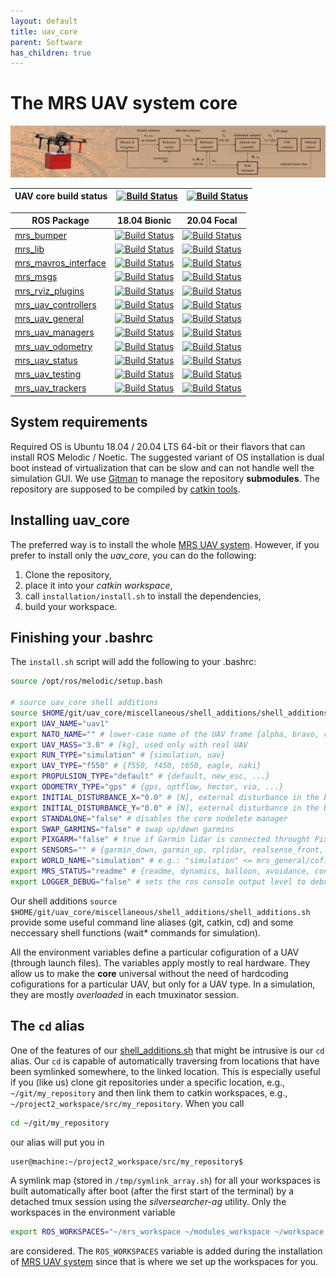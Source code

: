 ```yaml
---
layout: default
title: uav_core
parent: Software
has_children: true
---
```

# The MRS UAV system core

![](fig/thumbnail.jpg)

| UAV core build status | [![Build Status](http://badges.herokuapp.com/travis.com/ctu-mrs/uav_core?env=BADGE=bionic&label=Melodic)](https://travis-ci.com/ctu-mrs/uav_core) | [![Build Status](http://badges.herokuapp.com/travis.com/ctu-mrs/uav_core?env=BADGE=focal&label=Noetic)](https://travis-ci.com/ctu-mrs/uav_core) |
|-----------------------|---------------------------------------------------------------------------------------------------------------------------------------------------|-------------------------------------------------------------------------------------------------------------------------------------------------|

| ROS Package                                                             | 18.04 Bionic                                                                                                                                                              | 20.04 Focal                                                                                                                                                             |
|-------------------------------------------------------------------------|---------------------------------------------------------------------------------------------------------------------------------------------------------------------------|-------------------------------------------------------------------------------------------------------------------------------------------------------------------------|
| [mrs_bumper](https://github.com/ctu-mrs/mrs_bumper)                     | [![Build Status](http://badges.herokuapp.com/travis.com/ctu-mrs/mrs_bumper?env=BADGE=bionic&label=Melodic)](https://travis-ci.com/ctu-mrs/mrs_bumper)                     | [![Build Status](http://badges.herokuapp.com/travis.com/ctu-mrs/mrs_bumper?env=BADGE=focal&label=Noetic)](https://travis-ci.com/ctu-mrs/mrs_bumper)                     |
| [mrs_lib](https://github.com/ctu-mrs/mrs_lib)                           | [![Build Status](http://badges.herokuapp.com/travis.com/ctu-mrs/mrs_lib?env=BADGE=bionic&label=Melodic)](https://travis-ci.com/ctu-mrs/mrs_lib)                           | [![Build Status](http://badges.herokuapp.com/travis.com/ctu-mrs/mrs_lib?env=BADGE=focal&label=Noetic)](https://travis-ci.com/ctu-mrs/mrs_lib)                           |
| [mrs_mavros_interface](https://github.com/ctu-mrs/mrs_mavros_interface) | [![Build Status](http://badges.herokuapp.com/travis.com/ctu-mrs/mrs_mavros_interface?env=BADGE=bionic&label=Melodic)](https://travis-ci.com/ctu-mrs/mrs_mavros_interface) | [![Build Status](http://badges.herokuapp.com/travis.com/ctu-mrs/mrs_mavros_interface?env=BADGE=focal&label=Noetic)](https://travis-ci.com/ctu-mrs/mrs_mavros_interface) |
| [mrs_msgs](https://github.com/ctu-mrs/mrs_msgs)                         | [![Build Status](http://badges.herokuapp.com/travis.com/ctu-mrs/mrs_msgs?env=BADGE=bionic&label=Melodic)](https://travis-ci.com/ctu-mrs/mrs_msgs)                         | [![Build Status](http://badges.herokuapp.com/travis.com/ctu-mrs/mrs_msgs?env=BADGE=focal&label=Noetic)](https://travis-ci.com/ctu-mrs/mrs_msgs)                         |
| [mrs_rviz_plugins](https://github.com/ctu-mrs/mrs_rviz_plugins)         | [![Build Status](http://badges.herokuapp.com/travis.com/ctu-mrs/mrs_rviz_plugins?env=BADGE=bionic&label=Melodic)](https://travis-ci.com/ctu-mrs/mrs_rviz_plugins)         | [![Build Status](http://badges.herokuapp.com/travis.com/ctu-mrs/mrs_rviz_plugins?env=BADGE=focal&label=Noetic)](https://travis-ci.com/ctu-mrs/mrs_rviz_plugins)         |
| [mrs_uav_controllers](https://github.com/ctu-mrs/mrs_uav_controllers)   | [![Build Status](http://badges.herokuapp.com/travis.com/ctu-mrs/mrs_uav_controllers?env=BADGE=bionic&label=Melodic)](https://travis-ci.com/ctu-mrs/mrs_uav_controllers)   | [![Build Status](http://badges.herokuapp.com/travis.com/ctu-mrs/mrs_uav_controllers?env=BADGE=focal&label=Noetic)](https://travis-ci.com/ctu-mrs/mrs_uav_controllers)   |
| [mrs_uav_general](https://github.com/ctu-mrs/mrs_uav_general)           | [![Build Status](http://badges.herokuapp.com/travis.com/ctu-mrs/mrs_uav_general?env=BADGE=bionic&label=Melodic)](https://travis-ci.com/ctu-mrs/mrs_uav_general)           | [![Build Status](http://badges.herokuapp.com/travis.com/ctu-mrs/mrs_uav_general?env=BADGE=focal&label=Noetic)](https://travis-ci.com/ctu-mrs/mrs_uav_general)           |
| [mrs_uav_managers](https://github.com/ctu-mrs/mrs_uav_managers)         | [![Build Status](http://badges.herokuapp.com/travis.com/ctu-mrs/mrs_uav_managers?env=BADGE=bionic&label=Melodic)](https://travis-ci.com/ctu-mrs/mrs_uav_managers)         | [![Build Status](http://badges.herokuapp.com/travis.com/ctu-mrs/mrs_uav_managers?env=BADGE=focal&label=Noetic)](https://travis-ci.com/ctu-mrs/mrs_uav_managers)         |
| [mrs_uav_odometry](https://github.com/ctu-mrs/mrs_uav_odometry)         | [![Build Status](http://badges.herokuapp.com/travis.com/ctu-mrs/mrs_uav_odometry?env=BADGE=bionic&label=Melodic)](https://travis-ci.com/ctu-mrs/mrs_uav_odometry)         | [![Build Status](http://badges.herokuapp.com/travis.com/ctu-mrs/mrs_uav_odometry?env=BADGE=focal&label=Noetic)](https://travis-ci.com/ctu-mrs/mrs_uav_odometry)         |
| [mrs_uav_status](https://github.com/ctu-mrs/mrs_uav_status)             | [![Build Status](http://badges.herokuapp.com/travis.com/ctu-mrs/mrs_uav_status?env=BADGE=bionic&label=Melodic)](https://travis-ci.com/ctu-mrs/mrs_uav_status)             | [![Build Status](http://badges.herokuapp.com/travis.com/ctu-mrs/mrs_uav_status?env=BADGE=focal&label=Noetic)](https://travis-ci.com/ctu-mrs/mrs_uav_status)             |
| [mrs_uav_testing](https://github.com/ctu-mrs/mrs_uav_testing)           | [![Build Status](http://badges.herokuapp.com/travis.com/ctu-mrs/mrs_uav_testing?env=BADGE=bionic&label=Melodic)](https://travis-ci.com/ctu-mrs/mrs_uav_testing)           | [![Build Status](http://badges.herokuapp.com/travis.com/ctu-mrs/mrs_uav_testing?env=BADGE=focal&label=Noetic)](https://travis-ci.com/ctu-mrs/mrs_uav_testing)           |
| [mrs_uav_trackers](https://github.com/ctu-mrs/mrs_uav_trackers)         | [![Build Status](http://badges.herokuapp.com/travis.com/ctu-mrs/mrs_uav_trackers?env=BADGE=bionic&label=Melodic)](https://travis-ci.com/ctu-mrs/mrs_uav_trackers)         | [![Build Status](http://badges.herokuapp.com/travis.com/ctu-mrs/mrs_uav_trackers?env=BADGE=focal&label=Noetic)](https://travis-ci.com/ctu-mrs/mrs_uav_trackers)         |

## System requirements

Required OS is Ubuntu 18.04 / 20.04 LTS 64-bit or their flavors that can install ROS Melodic / Noetic.
The suggested variant of OS installation is dual boot instead of virtualization that can be slow and can not handle well the simulation GUI.
We use [Gitman](https://github.com/jacebrowning/gitman) to manage the repository **submodules**.
The repository are supposed to be compiled by [catkin tools](https://catkin-tools.readthedocs.io).

## Installing uav_core

The preferred way is to install the whole [MRS UAV system](https://github.com/ctu-mrs/mrs_uav_system).
However, if you prefer to install only the *uav_core*, you can do the following:

1. Clone the repository,
2. place it into your *catkin workspace*,
3. call ```installation/install.sh``` to install the dependencies,
4. build your workspace.

## Finishing your .bashrc

The `install.sh` script will add the following to your .bashrc:
```bash
source /opt/ros/melodic/setup.bash

# source uav_core shell additions
source $HOME/git/uav_core/miscellaneous/shell_additions/shell_additions.sh
export UAV_NAME="uav1" 
export NATO_NAME="" # lower-case name of the UAV frame {alpha, bravo, charlie, ...}
export UAV_MASS="3.0" # [kg], used only with real UAV
export RUN_TYPE="simulation" # {simulation, uav}
export UAV_TYPE="f550" # {f550, f450, t650, eagle, naki}
export PROPULSION_TYPE="default" # {default, new_esc, ...}
export ODOMETRY_TYPE="gps" # {gps, optflow, hector, vio, ...}
export INITIAL_DISTURBANCE_X="0.0" # [N], external disturbance in the body frame
export INITIAL_DISTURBANCE_Y="0.0" # [N], external disturbance in the body frame
export STANDALONE="false" # disables the core nodelete manager
export SWAP_GARMINS="false" # swap up/down garmins
export PIXGARM="false" # true if Garmin lidar is connected throught Pixhawk
export SENSORS="" # {garmin_down, garmin_up, rplidar, realsense_front, teraranger, bluefox_optflow, realsense_brick, bluefox_brick}
export WORLD_NAME="simulation" # e.g.: "simulation" <= mrs_general/cofig/world_simulation.yaml
export MRS_STATUS="readme" # {readme, dynamics, balloon, avoidance, control_error, gripper}
export LOGGER_DEBUG="false" # sets the ros console output level to debug
```

Our shell additions
```source $HOME/git/uav_core/miscellaneous/shell_additions/shell_additions.sh```
provide some useful command line aliases (git, catkin, cd) and some neccessary shell functions (wait\* commands for simulation).

All the environment variables define a particular cofiguration of a UAV (through launch files).
The variables apply mostly to real hardware. They allow us to make the **core** universal without the need of hardcoding cofigurations for a particular UAV, but only for a UAV type.
In a simulation, they are mostly *overloaded* in each tmuxinator session.

## The `cd` alias

One of the features of our [shell_additions.sh](https://github.com/ctu-mrs/uav_core/blob/master/miscellaneous/shell_additions/shell_additions.sh) that might be intrusive is our `cd` alias.
Our `cd` is capable of automatically traversing from locations that have been symlinked somewhere, to the linked location.
This is especially useful if you (like us) clone git repositories under a specific location, e.g., `~/git/my_repository` and then link them to catkin workspaces, e.g., `~/project2_workspace/src/my_repository`.
When you call
```bash
cd ~/git/my_repository
```
our alias will put you in
```bash
user@machine:~/project2_workspace/src/my_repository$ 
```

A symlink map (stored in `/tmp/symlink_array.sh`) for all your workspaces is built automatically after boot (after the first start of the terminal) by a detached tmux session using the *silversearcher-ag* utility.
Only the workspaces in the environment variable
```bash
export ROS_WORKSPACES="~/mrs_workspace ~/modules_workspace ~/workspace ~/project2_workspace"
```
are considered.
The `ROS_WORKSPACES` variable is added during the installation of [MRS UAV system](https://github.com/ctu-mrs/mrs_uav_system) since that is where we set up the workspaces for you.
